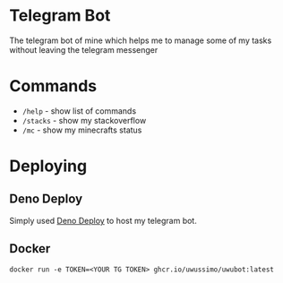 # Telegram Bot

The telegram bot of mine which helps me to manage some of my tasks without
leaving the telegram messenger

# Commands

* `/help` - show list of commands
* `/stacks` - show my stackoverflow
* `/mc` - show my minecrafts status

# Deploying

## Deno Deploy

Simply used [Deno Deploy](https://deno.com) to host my telegram bot.

## Docker

```shell
docker run -e TOKEN=<YOUR TG TOKEN> ghcr.io/uwussimo/uwubot:latest
```
